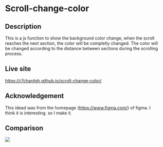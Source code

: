 # Scroll-change-color

## Description
This is a js function to show the background color change, 
when the scroll reaches the next section, 
the color will be completly changed. 
The color will be changed according to the distance between sections during the scrolling process.

## Live site
https://r7chardgh.github.io/scroll-change-color/

## Acknowledgement
This idead was from the homepage (https://www.figma.com/) of figma. I think it is interesting. so I make it.

## Comparison
![](https://giphy.com/embed/wbwL7gLO0Sb133az95](https://media.giphy.com/media/v1.Y2lkPTc5MGI3NjExcHhzOGlkMnduYWg2aWJrMXRpdmowNHE2Z29nZG95dTEzeTNwNHg1YyZlcD12MV9pbnRlcm5hbF9naWZfYnlfaWQmY3Q9Zw/wbwL7gLO0Sb133az95/giphy.gif)https://media.giphy.com/media/v1.Y2lkPTc5MGI3NjExcHhzOGlkMnduYWg2aWJrMXRpdmowNHE2Z29nZG95dTEzeTNwNHg1YyZlcD12MV9pbnRlcm5hbF9naWZfYnlfaWQmY3Q9Zw/wbwL7gLO0Sb133az95/giphy.gif)

